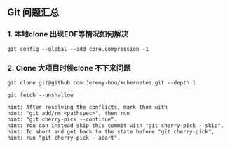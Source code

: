 ## Git 问题汇总

### 1. 本地clone 出现EOF等情况如何解决

```
git config --global --add core.compression -1
```



### 2. Clone 大项目时候clone 不下来问题

```
git clone git@github.com:Jeremy-boo/kubernetes.git --depth 1

git fetch --unshallow

hint: After resolving the conflicts, mark them with
hint: "git add/rm <pathspec>", then run
hint: "git cherry-pick --continue".
hint: You can instead skip this commit with "git cherry-pick --skip".
hint: To abort and get back to the state before "git cherry-pick",
hint: run "git cherry-pick --abort".
```





